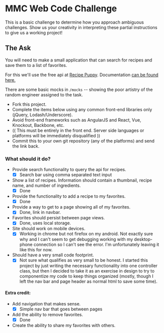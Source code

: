 # MMC Web Code Challenge

This is a basic challenge to determine how you approach ambiguous challenges. Show us your creativity in interpreting these partial instructions to give us a working project!

## The Ask

You will need to make a small application that can search for recipes and save them to a list of favorites.

For this we'll use the free api at [Recipe Puppy](http://www.recipepuppy.com/). Documentation [can be found here.](http://www.recipepuppy.com/about/api/)

There are some basic mocks in `/mocks` -- showing the poor artistry of the random engineer assigned to the task.

 - Fork this project.
 - Complete the items below using any common front-end libraries only (jQuery, Lodash/Underscore).
 - Avoid front-end frameworks such as AngularJS and React, Vue, Knockout, Backbone, etc.
 - (( This must be entirely in the front end. Server side languages or platforms will be immediately disqualified ))
 - Commit this to your own git repository (any of the platforms) and send the link back. 

### What should it do?
 - Provide search functionality to query the api for recipes. 
    + [X] Search bar using comma separated text input
 - Show a list of recipes. Information should contain a thumbnail, recipe name, and number of ingredients.
    + [X] Done
 - Provide the functionality to add a recipe to my favorites.
    + [X] Done
 - Provide a way to get to a page showing all of my favorites.
    + [X] Done, link in navbar.
 - Favorites should persist between page views.
    + [X] Done, uses local storage.
 - Site should work on mobile devices.
    + [X] Working in chrome but not firefox on my android. Not exactly sure why and I can't seem to get
    debugging working with my desktop-phone connection so I can't see the error. I'm unfortunately leaving it like this for now.
 - Should have a very small code footprint.
    + [X] Not sure what qualifies as very small to be honest. I started this project by just writing the necessary functionality into one controller class, but then I decided to take it as an exercise in design to try to componentize my code to keep things organized (mostly, though I left the nav bar and page header as normal html to save some time).

#### Extra credit:
 - Add navigation that makes sense.
    + [X] Simple nav bar that goes between pages
 - Add the ability to remove favorites.
    + [X] Done
 - Create the ability to share my favorites with others.
